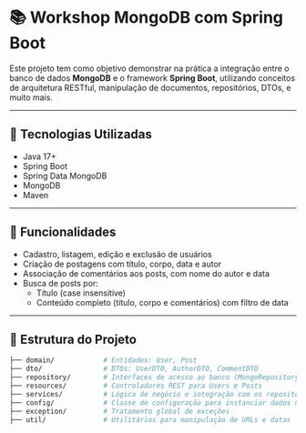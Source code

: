 # 📚 Workshop MongoDB com Spring Boot

Este projeto tem como objetivo demonstrar na prática a integração entre o banco de dados **MongoDB** e o framework **Spring Boot**, utilizando conceitos de arquitetura RESTful, manipulação de documentos, repositórios, DTOs, e muito mais.

---

## 🔧 Tecnologias Utilizadas

- Java 17+
- Spring Boot
- Spring Data MongoDB
- MongoDB
- Maven

---

## 📌 Funcionalidades

- Cadastro, listagem, edição e exclusão de usuários
- Criação de postagens com título, corpo, data e autor
- Associação de comentários aos posts, com nome do autor e data
- Busca de posts por:
  - Título (case insensitive)
  - Conteúdo completo (título, corpo e comentários) com filtro de data

---

## 📁 Estrutura do Projeto

```bash
├── domain/            # Entidades: User, Post
├── dto/               # DTOs: UserDTO, AuthorDTO, CommentDTO
├── repository/        # Interfaces de acesso ao banco (MongoRepository)
├── resources/         # Controladores REST para Users e Posts
├── services/          # Lógica de negócio e integração com os repositórios
├── config/            # Classe de configuração para instanciar dados no banco
├── exception/         # Tratamento global de exceções
├── util/              # Utilitários para manipulação de URLs e datas
